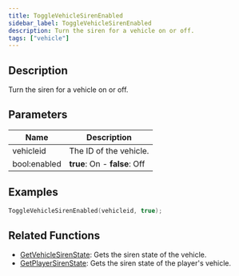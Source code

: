 ```yaml
---
title: ToggleVehicleSirenEnabled
sidebar_label: ToggleVehicleSirenEnabled
description: Turn the siren for a vehicle on or off.
tags: ["vehicle"]
---
```


<VersionWarn version='omp v1.1.0.2612' />

## Description

Turn the siren for a vehicle on or off.

## Parameters

| Name         | Description                   |
|--------------|-------------------------------|
| vehicleid    | The ID of the vehicle.        |
| bool:enabled | **true**: On - **false**: Off |

## Examples

```c
ToggleVehicleSirenEnabled(vehicleid, true);
```

## Related Functions

- [GetVehicleSirenState](GetVehicleSirenState): Gets the siren state of the vehicle.
- [GetPlayerSirenState](GetPlayerSirenState): Gets the siren state of the player's vehicle.

